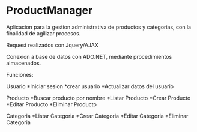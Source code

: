 # ProductManager

Aplicacion para la gestion administrativa de productos y categorias, con la finalidad de agilizar procesos.

Request realizados con Jquery/AJAX

Conexion a base de datos con ADO.NET, mediante procedimientos almacenados.

Funciones:

Usuario *Iniciar sesion *crear usuario *Actualizar datos del usuario

Producto *Buscar producto por nombre *Listar Producto *Crear Producto *Editar Producto *Eliminar Producto

Categoria *Listar Categoria *Crear Categoria *Editar Categoria *Eliminar Categoria

